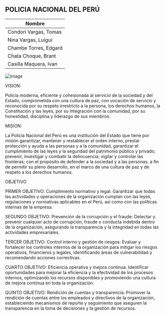 ## POLICIA NACIONAL DEL PERÚ

| Nombre                |
|-----------------------|
| Condori Vargas, Tomas |
| Nina Vargas, Luigui   |
| Chambe Torres, Edgard |
| Chata Choque, Brant   |
| Casilla Maquera, Ivan |

![image](https://github.com/UPT-FAING-EPIS/proyecto-si885-2024-i-u1-chata_chambe_nina_condori_casilla/assets/90207441/496b28fd-7f96-4760-8e43-754bc62c0ba9)

VISION:

Policía moderna, eficiente y cohesionada al servicio de la sociedad y del Estado, comprometida con una cultura de paz, con vocación de servicio y reconocida por su respeto irrestricto a la persona, los derechos humanos, la Constitución y las leyes, por su integración con la comunidad, por su honestidad, disciplina y liderazgo de sus miembros.


MISION:

La Policía Nacional del Perú es una institución del Estado que tiene por misión garantizar, mantener y restablecer el orden interno, prestar protección y ayuda a las personas y a la comunidad, garantizar el cumplimiento de las leyes y la seguridad del patrimonio público y privado, prevenir, investigar y combatir la delincuencia; vigilar y controlar las fronteras; con el propósito de defender a la sociedad y a las personas, a fin de permitir su pleno desarrollo, en el marco de una cultura de paz y de respeto a los derechos humanos.


OBJETIVO

PRIMER OBJETIVO: Cumplimiento normativo y legal: Garantizar que todas las actividades y operaciones de la organización cumplan con las leyes, regulaciones y normativas aplicables en el Perú, así como con las políticas internas de la empresa.

SEGUNDO OBJETIVO: Prevención de la corrupción y el fraude: Detectar y prevenir cualquier acto de corrupción, fraude o conducta indebida dentro de la organización, asegurando la transparencia y la integridad en todas las actividades empresariales.

TERCER OBJETIVO: Control interno y gestión de riesgos: Evaluar y fortalecer los controles internos de la organización para mitigar los riesgos operativos, financieros y legales, identificando áreas de vulnerabilidad y recomendando acciones correctivas.

CUARTO OBJETIVO: Eficiencia operativa y mejora continua: Identificar oportunidades para mejorar la eficiencia y la efectividad de los procesos internos, optimizando los recursos disponibles y promoviendo una cultura de mejora continua en toda la organización.

QUINTO OBJETIVO: Rendición de cuentas y transparencia: Promover la rendición de cuentas entre los empleados y directivos de la organización, estableciendo mecanismos de reporte y seguimiento que aseguren la transparencia en la toma de decisiones y la gestión de recursos.

